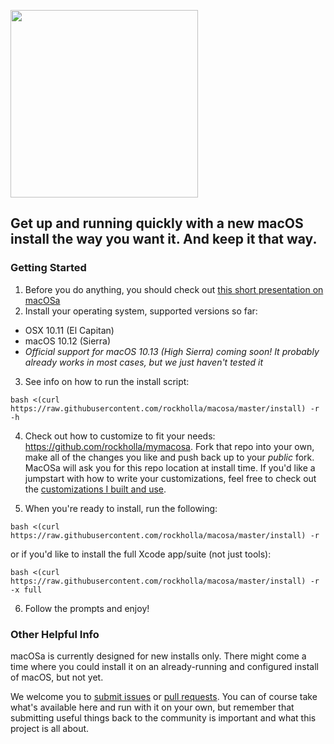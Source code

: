<a href="https://rockholla.github.io/macosa/"><img src="https://s3-us-west-2.amazonaws.com/org.rockholla.macosa/macosa.png" width=300 /></a>

## Get up and running quickly with a new macOS install the way you want it.  And keep it that way.

### Getting Started

1. Before you do anything, you should check out [this short presentation on macOSa](https://rockholla.github.io/macosa/)
2. Install your operating system, supported versions so far:
  * OSX 10.11 (El Capitan)
  * macOS 10.12 (Sierra)
  * _Official support for macOS 10.13 (High Sierra) coming soon! It probably already works in most cases, but we just haven't tested it_
3. See info on how to run the install script:
```
bash <(curl https://raw.githubusercontent.com/rockholla/macosa/master/install) -r -h
```
4. Check out how to customize to fit your needs: https://github.com/rockholla/mymacosa. Fork that repo into your own, make all of the changes you like and push back up to your _public_ fork. MacOSa will ask you for this repo location at install time. If you'd like a jumpstart with how to write your customizations, feel free to check out the [customizations I built and use](https://github.com/rockholla/mymacosa-personal).

5. When you're ready to install, run the following:
```
bash <(curl https://raw.githubusercontent.com/rockholla/macosa/master/install) -r
```
or if you'd like to install the full Xcode app/suite (not just tools):

```
bash <(curl https://raw.githubusercontent.com/rockholla/macosa/master/install) -r -x full
```

6. Follow the prompts and enjoy!

### Other Helpful Info

macOSa is currently designed for new installs only. There might come a time where you could install it on an already-running and configured install of macOS, but not yet.

We welcome you to [submit issues](https://github.com/rockholla/macosa/issues) or [pull requests](https://github.com/rockholla/macosa/pulls). You can of course take what's available here and run with it on your own, but remember that submitting useful things back to the community is important and what this project is all about.
